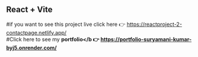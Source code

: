 ## React + Vite
#if you want to see this project live click here 👉 https://reactproject-2-contactpage.netlify.app/
<br>
#Click here to see my <b>portfolio</b 👉 https://portfolio-suryamani-kumar-byj5.onrender.com/
